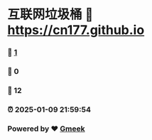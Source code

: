 # 互联网垃圾桶 :link: https://cn177.github.io 
### :page_facing_up: [1](https://cn177.github.io/tag.html) 
### :speech_balloon: 0 
### :hibiscus: 12 
### :alarm_clock: 2025-01-09 21:59:54 
### Powered by :heart: [Gmeek](https://github.com/Meekdai/Gmeek)
